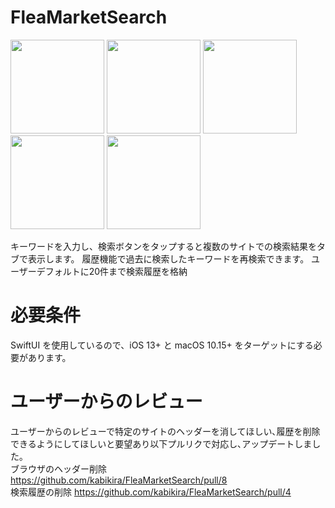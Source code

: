 # FleaMarketSearch
<img width="150" src="https://github.com/user-attachments/assets/46c58ca8-3b00-4d1b-be3c-05444a75b08c">
<img width="150" src="https://github.com/user-attachments/assets/ff7cab3a-0378-4436-96c9-40f2541c8999">
<img width="150" src="https://github.com/user-attachments/assets/153638b6-e554-4535-8f88-e90e212e93b1">
<img width="150" src="https://github.com/user-attachments/assets/bc6a2692-c095-478d-a1be-cf60301c7d66">
<img width="150" src="https://github.com/user-attachments/assets/27231142-3885-4bc5-ab8d-f1416367ed29">  

キーワードを入力し、検索ボタンをタップすると複数のサイトでの検索結果をタブで表示します。
履歴機能で過去に検索したキーワードを再検索できます。
ユーザーデフォルトに20件まで検索履歴を格納
# 必要条件
SwiftUI を使用しているので、iOS 13+ と macOS 10.15+ をターゲットにする必要があります。

# ユーザーからのレビュー  
ユーザーからのレビューで特定のサイトのヘッダーを消してほしい､履歴を削除できるようにしてほしいと要望あり以下プルリクで対応し､アップデートしました｡  
ブラウザのヘッダー削除 https://github.com/kabikira/FleaMarketSearch/pull/8  
検索履歴の削除 https://github.com/kabikira/FleaMarketSearch/pull/4  
